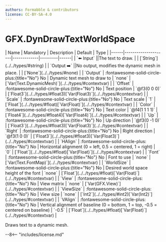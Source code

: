 ```yaml
---
authors: Formabble & contributors
license: CC-BY-SA-4.0
---
```



# GFX.DynDrawTextWorldSpace

<div class="sh-parameters" markdown="1">
| Name | Mandatory | Description | Default | Type |
|------|---------------------|-------------|---------|------|
| `⬅️ Input` ||The text to draw. | | [`String`](../../types/#string) |
| `Output ➡️` ||No output, modifies the dynamic mesh in place. | | [`None`](../../types/#none) |
| `Output` | :fontawesome-solid-circle-plus:{title="No"} No  | Dynamic text mesh to draw to | `none` | [`Var(Text.DynamicMesh)`](../../types/#contextvar) |
| `Offset` | :fontawesome-solid-circle-plus:{title="No"} No  | Text position | `@f3(0 0 0)` | [`Float3`](../../types/#float3)[`Var(Float3)`](../../types/#contextvar) |
| `Scale` | :fontawesome-solid-circle-plus:{title="No"} No  | Text scale | `1` | [`Float`](../../types/#float)[`Var(Float)`](../../types/#contextvar) |
| `Color` | :fontawesome-solid-circle-plus:{title="No"} No  | Text color | `@f4(1 1 1 1)` | [`Float4`](../../types/#float4)[`Var(Float4)`](../../types/#contextvar) |
| `Up` | :fontawesome-solid-circle-plus:{title="No"} No  | Up direction | `@f3(0 -1 0)` | [`Float3`](../../types/#float3)[`Var(Float3)`](../../types/#contextvar) |
| `Right` | :fontawesome-solid-circle-plus:{title="No"} No  | Right direction | `@f3(1 0 0)` | [`Float3`](../../types/#float3)[`Var(Float3)`](../../types/#contextvar) |
| `HAlign` | :fontawesome-solid-circle-plus:{title="No"} No  | Horizontal alignment (0 = left, 0.5 = centered, 1 = right) | `0` | [`Float`](../../types/#float)[`Var(Float)`](../../types/#contextvar) |
| `Font` | :fontawesome-solid-circle-plus:{title="No"} No  | Font to use | `none` | [`Var(Text.FontMap)`](../../types/#contextvar) |
| `WorldSize` | :fontawesome-solid-circle-plus:{title="No"} No  | Desired world space height of the font | `none` | [`Float`](../../types/#float)[`Var(Float)`](../../types/#contextvar) |
| `View` | :fontawesome-solid-circle-plus:{title="No"} No  | View matrix | `none` | [`Var(GFX.View)`](../../types/#contextvar) |
| `ViewSize` | :fontawesome-solid-circle-plus:{title="No"} No  | View size | `none` | [`Int2`](../../types/#int2)[`Var(Int2)`](../../types/#contextvar) |
| `VAlign` | :fontawesome-solid-circle-plus:{title="No"} No  | Vertical alignment of baseline (0 = bottom, 1 = top, -0.5 = centered on baseline) | `-0.5` | [`Float`](../../types/#float)[`Var(Float)`](../../types/#contextvar) |

</div>

Draws text to a dynamic mesh.

--8<-- "includes/license.md"

